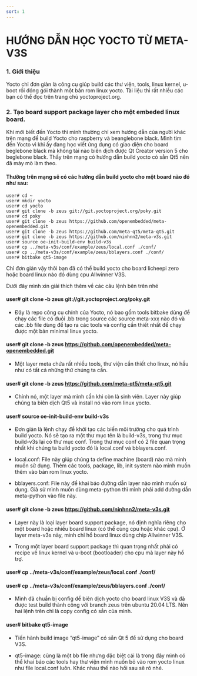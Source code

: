 ```yaml
---
sort: 1
---
```


# HƯỚNG DẪN HỌC YOCTO TỪ META-V3S

### 1. Giới thiệu

Yocto chỉ đơn giản là công cụ giúp build các thư viện, tools, linux kernel, u-boot rồi đóng gói thành một bản rom linux yocto. Tài liệu thì rất nhiều các bạn có thể đọc trên trang chủ yoctoproject.org.

### 2. Tạo board support package layer cho một embeded linux board.

Khí mới biết đến Yocto thì mình thường chỉ xem hướng dẫn của người khác trên mạng để build Yocto cho raspberry và beanglebone black. Mình tìm đến Yocto vì khi ấy đang học viết ứng dụng có giao diện cho board beglebone black mà không tài nào biên dịch được Qt Creator version 5 cho beglebone black. Thấy trên mạng có hướng dẫn build yocto có sẳn Qt5 nên đã mày mò làm theo.

#### Thường trên mạng sẽ có các hướng dẫn build yocto cho một board nào đó như sau:

```shell
user# cd ~
user# mkdir yocto
user# cd yocto
user# git clone -b zeus git://git.yoctoproject.org/poky.git
user# cd poky
user# git clone -b zeus https://github.com/openembedded/meta-openembedded.git
user# git clone -b zeus https://github.com/meta-qt5/meta-qt5.git
user# git clone -b zeus https://github.com/ninhnn2/meta-v3s.git
user# source oe-init-build-env build-v3s
user# cp ../meta-v3s/conf/example/zeus/local.conf ./conf/
user# cp ../meta-v3s/conf/example/zeus/bblayers.conf ./conf/
user# bitbake qt5-image
```

Chỉ đơn giản vậy thôi bạn đã có thể build yocto cho board licheepi zero hoặc board linux nào đó dùng cpu Allwinner V3S.

Dưới đây mình xin giải thích thêm về các câu lệnh bên trên nhé

#### user# git clone -b zeus git://git.yoctoproject.org/poky.git

- Đây là repo công cụ chính của Yocto, nó bao gồm tools bitbake dùng để chạy các file có đuôi .bb trong source các source meta-xxx nào đó và các .bb file dùng để tạo ra các tools và config cần thiết nhất để chạy được một bản minimal linux yocto.


#### user# git clone -b zeus https://github.com/openembedded/meta-openembedded.git

- Một layer meta chứa rất nhiều tools, thư viện cần thiết cho linux, nó hầu như có tất cả những thứ chúng ta cần.

#### user# git clone -b zeus https://github.com/meta-qt5/meta-qt5.git

- Chính nó, một layer mà mình cần khi còn là sinh viên. Layer này giúp chúng ta biên dịch Qt5 và install nó vào rom linux yocto.

#### user# source oe-init-build-env build-v3s

- Đơn giản là lệnh chạy để khởi tạo các biến môi trường cho quá trình build yocto. Nó sẽ tạo ra một thư mục tên là build-v3s, trong thư mục  build-v3s lại có thư mục conf. Trong thư mục conf có 2 file quan trọng nhất khi chúng ta build yocto đó là local.conf và bblayers.conf.

- local.conf: File này giúp chúng ta define machine (board) nào mà mình muốn sử dụng. Thêm các tools, package, lib, init system nào mình muốn thêm vào bản rom linux yocto.

- bblayers.conf: File này để khai báo đường dẫn layer nào mình muốn sử dụng. Giả sử mình muốn dùng meta-python thì mình phải add đường dẫn meta-python vào file này.

#### user# git clone -b zeus https://github.com/ninhnn2/meta-v3s.git

- Layer này là loại layer board support package, nó định nghĩa riêng cho một board hoặc nhiều board linux (có thể cùng cpu hoặc khác cpu). Ở layer meta-v3s này, mình chỉ hổ board linux dùng chip Allwinner V3S.

- Trong một layer board support package thì quan trọng nhất phải có recipe về linux kernel và u-boot (bootloader) cho cpu mà layer này hổ trợ.

#### user# cp ../meta-v3s/conf/example/zeus/local.conf ./conf/

#### user# cp ../meta-v3s/conf/example/zeus/bblayers.conf ./conf/

- Mình đã chuẩn bị config để biên dịch yocto cho board linux V3S và đã được test build thành công với branch zeus trên ubuntu 20.04 LTS. Nên hai lệnh trên chỉ là copy config có sẳn của mình.

#### user# bitbake qt5-image

- Tiến hành build image “qt5-image” có sẳn Qt 5 để sử dụng cho board V3S.

-  qt5-image: cũng là một bb file nhưng đặc biệt cái là trong đây mình có thể khai báo các tools hay thư viện mình muốn bỏ vào rom yocto linux như file local.conf luôn. Khác nhau thế nào hồi sau sẽ rõ nhé.


